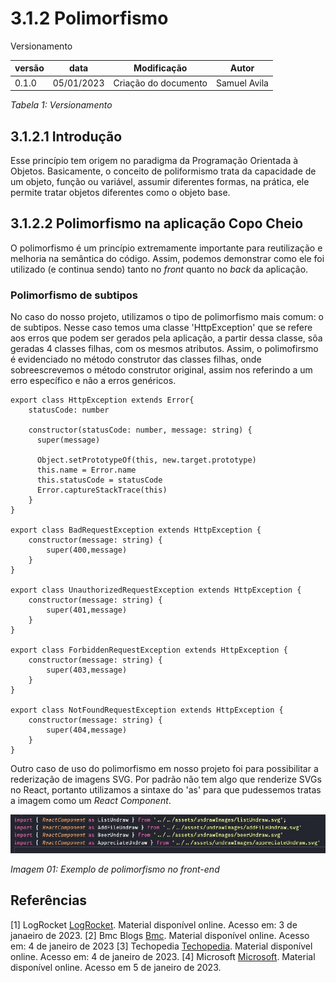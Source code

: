 # 3.1.2 Polimorfismo

Versionamento

versão | data | Modificação | Autor
-------|------|-------------|------
0.1.0 | 05/01/2023 | Criação do documento | Samuel Avila

*Tabela 1: Versionamento*

## 3.1.2.1 Introdução

Esse princípio tem origem no paradigma da Programação Orientada à Objetos. Basicamente, o conceito de poliformismo trata da capacidade de um objeto, função ou variável, assumir diferentes formas, na prática, ele permite tratar objetos diferentes como o objeto base.

## 3.1.2.2 Polimorfismo na aplicação Copo Cheio

O polimorfismo é um princípio extremamente importante para reutilização e melhoria na semântica do código. Assim, podemos demonstrar como ele foi utilizado (e continua sendo) tanto no _front_ quanto no _back_ da aplicação.

### Polimorfismo de subtipos

No caso do nosso projeto, utilizamos o tipo de polimorfismo mais comum: o de subtipos. Nesse caso temos uma classe 'HttpException' que se refere aos erros que podem ser gerados pela aplicação, a partir dessa classe, sõa geradas 4 classes filhas, com os mesmos atributos. Assim, o polimofirsmo é evidenciado no método construtor das classes filhas, onde sobreescrevemos o método construtor original, assim nos referindo a um erro específico e não a erros genéricos. 

```
export class HttpException extends Error{
    statusCode: number

    constructor(statusCode: number, message: string) {
      super(message)
  
      Object.setPrototypeOf(this, new.target.prototype)
      this.name = Error.name
      this.statusCode = statusCode
      Error.captureStackTrace(this)
    }
}

export class BadRequestException extends HttpException {
    constructor(message: string) {
        super(400,message)
    }
}

export class UnauthorizedRequestException extends HttpException {
    constructor(message: string) {
        super(401,message)
    }
}

export class ForbiddenRequestException extends HttpException {
    constructor(message: string) {
        super(403,message)
    }
}

export class NotFoundRequestException extends HttpException {
    constructor(message: string) {
        super(404,message)
    }
}
```

Outro caso de uso do polimorfismo em nosso projeto foi para possibilitar a rederização de imagens SVG. Por padrão não tem algo que renderize SVGs no React, portanto utilizamos a sintaxe do 'as' para que pudessemos tratas a imagem como um _React Component_.

![Exemplo de Polimorfismo](./assets/Gofs/PolymorphismExample.jpg)

*Imagem 01: Exemplo de polimorfismo no front-end*

## Referências

[1] LogRocket [LogRocket](https://blog.logrocket.com/build-strongly-typed-polymorphic-components-react-typescript/#how-to-use-typescript-build-strongly-typed-polymorphic-components-react). Material disponível online. Acesso em: 3 de janaeiro de 2023.
[2] Bmc Blogs [Bmc](https://www.bmc.com/blogs/polymorphism-programming/). Material disponível online. Acesso em: 4 de janeiro de 2023
[3] Techopedia [Techopedia](https://www.techopedia.com/definition/28106/polymorphism-general-programming). Material disponível online. Acesso em: 4 de janeiro de 2023.
[4] Microsoft [Microsoft](https://learn.microsoft.com/pt-br/dotnet/csharp/fundamentals/object-oriented/polymorphism). Material disponível online. Acesso em 5 de janeiro de 2023.